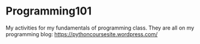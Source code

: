 # Programming101
My activities for my fundamentals of programming class. 
They are all on my programming blog: https://pythoncoursesite.wordpress.com/ 
